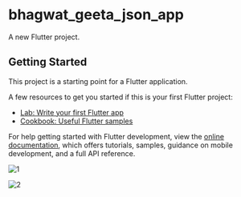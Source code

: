 # bhagwat_geeta_json_app

A new Flutter project.

## Getting Started

This project is a starting point for a Flutter application.

A few resources to get you started if this is your first Flutter project:

- [Lab: Write your first Flutter app](https://docs.flutter.dev/get-started/codelab)
- [Cookbook: Useful Flutter samples](https://docs.flutter.dev/cookbook)

For help getting started with Flutter development, view the
[online documentation](https://docs.flutter.dev/), which offers tutorials,
samples, guidance on mobile development, and a full API reference.

![1](https://github.com/SumitSojitra/Bhagvad_Gita_jsonApp/assets/114163699/783e2ed4-8d95-4151-8578-1925642e529e)

![2](https://github.com/SumitSojitra/Bhagvad_Gita_jsonApp/assets/114163699/59f9cabd-0a70-4abc-a81d-19ec344f39e7)
